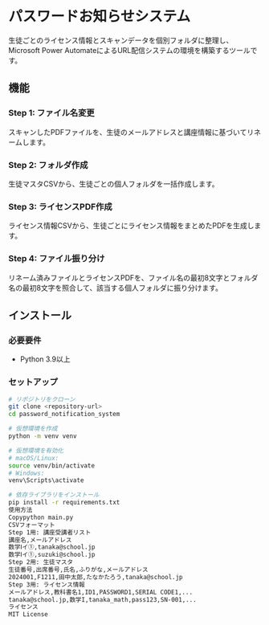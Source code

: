 # パスワードお知らせシステム

生徒ごとのライセンス情報とスキャンデータを個別フォルダに整理し、Microsoft Power AutomateによるURL配信システムの環境を構築するツールです。

## 機能

### Step 1: ファイル名変更
スキャンしたPDFファイルを、生徒のメールアドレスと講座情報に基づいてリネームします。

### Step 2: フォルダ作成
生徒マスタCSVから、生徒ごとの個人フォルダを一括作成します。

### Step 3: ライセンスPDF作成
ライセンス情報CSVから、生徒ごとにライセンス情報をまとめたPDFを生成します。

### Step 4: ファイル振り分け
リネーム済みファイルとライセンスPDFを、ファイル名の最初8文字とフォルダ名の最初8文字を照合して、該当する個人フォルダに振り分けます。

## インストール

### 必要要件
- Python 3.9以上

### セットアップ

```bash
# リポジトリをクローン
git clone <repository-url>
cd password_notification_system

# 仮想環境を作成
python -m venv venv

# 仮想環境を有効化
# macOS/Linux:
source venv/bin/activate
# Windows:
venv\Scripts\activate

# 依存ライブラリをインストール
pip install -r requirements.txt
使用方法
Copypython main.py
CSVフォーマット
Step 1用: 講座受講者リスト
講座名,メールアドレス
数学Ⅰイ①,tanaka@school.jp
数学Ⅰイ①,suzuki@school.jp
Step 2用: 生徒マスタ
生徒番号,出席番号,氏名,ふりがな,メールアドレス
2024001,F1211,田中太郎,たなかたろう,tanaka@school.jp
Step 3用: ライセンス情報
メールアドレス,教科書名1,ID1,PASSWORD1,SERIAL CODE1,...
tanaka@school.jp,数学I,tanaka_math,pass123,SN-001,...
ライセンス
MIT License
